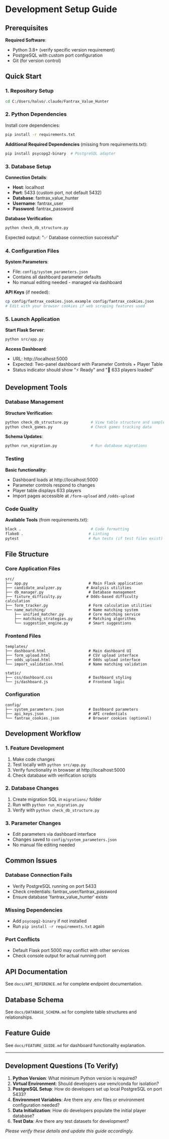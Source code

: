 # Development Setup Guide

## Prerequisites

**Required Software**:
- Python 3.8+ (verify specific version requirement)
- PostgreSQL with custom port configuration
- Git (for version control)

## Quick Start

### 1. Repository Setup
```bash
cd C:/Users/halvo/.claude/Fantrax_Value_Hunter
```

### 2. Python Dependencies

Install core dependencies:
```bash
pip install -r requirements.txt
```

**Additional Required Dependencies** (missing from requirements.txt):
```bash
pip install psycopg2-binary  # PostgreSQL adapter
```

### 3. Database Setup

**Connection Details**:
- **Host**: localhost
- **Port**: 5433 (custom port, not default 5432)
- **Database**: fantrax_value_hunter
- **Username**: fantrax_user
- **Password**: fantrax_password

**Database Verification**:
```bash
python check_db_structure.py
```
Expected output: "✅ Database connection successful"

### 4. Configuration Files

**System Parameters**:
- File: `config/system_parameters.json`
- Contains all dashboard parameter defaults
- No manual editing needed - managed via dashboard

**API Keys** (if needed):
```bash
cp config/fantrax_cookies.json.example config/fantrax_cookies.json
# Edit with your browser cookies if web scraping features used
```

### 5. Launch Application

**Start Flask Server**:
```bash
python src/app.py
```

**Access Dashboard**:
- URL: http://localhost:5000
- Expected: Two-panel dashboard with Parameter Controls + Player Table
- Status indicator should show "⚡ Ready" and "🎯 633 players loaded"

## Development Tools

### Database Management

**Structure Verification**:
```bash
python check_db_structure.py          # View table structure and sample data
python check_games.py                 # Check games tracking data
```

**Schema Updates**:
```bash
python run_migration.py               # Run database migrations
```

### Testing

**Basic functionality**:
- Dashboard loads at http://localhost:5000
- Parameter controls respond to changes
- Player table displays 633 players
- Import pages accessible at `/form-upload` and `/odds-upload`

### Code Quality

**Available Tools** (from requirements.txt):
```bash
black .                               # Code formatting
flake8 .                             # Linting
pytest                               # Run tests (if test files exist)
```

## File Structure

### Core Application Files
```
src/
├── app.py                           # Main Flask application
├── candidate_analyzer.py           # Analysis utilities
├── db_manager.py                    # Database management
├── fixture_difficulty.py           # Odds-based difficulty calculation
├── form_tracker.py                  # Form calculation utilities
└── name_matching/                   # Name matching system
    ├── unified_matcher.py           # Core matching service
    ├── matching_strategies.py       # Matching algorithms
    └── suggestion_engine.py         # Smart suggestions
```

### Frontend Files
```
templates/
├── dashboard.html                   # Main dashboard UI
├── form_upload.html                 # CSV upload interface
├── odds_upload.html                 # Odds upload interface
└── import_validation.html           # Name matching validation

static/
├── css/dashboard.css                # Dashboard styling
└── js/dashboard.js                  # Frontend logic
```

### Configuration
```
config/
├── system_parameters.json           # Dashboard parameters
├── api_keys.json                    # API credentials
└── fantrax_cookies.json             # Browser cookies (optional)
```

## Development Workflow

### 1. Feature Development
1. Make code changes
2. Test locally with `python src/app.py`
3. Verify functionality in browser at http://localhost:5000
4. Check database with verification scripts

### 2. Database Changes
1. Create migration SQL in `migrations/` folder
2. Run with `python run_migration.py`
3. Verify with `python check_db_structure.py`

### 3. Parameter Changes
- Edit parameters via dashboard interface
- Changes saved to `config/system_parameters.json`
- No manual file editing needed

## Common Issues

### Database Connection Fails
- Verify PostgreSQL running on port 5433
- Check credentials: fantrax_user/fantrax_password
- Ensure database 'fantrax_value_hunter' exists

### Missing Dependencies
- Add `psycopg2-binary` if not installed
- Run `pip install -r requirements.txt` again

### Port Conflicts
- Default Flask port 5000 may conflict with other services
- Check console output for actual running port

## API Documentation

See `docs/API_REFERENCE.md` for complete endpoint documentation.

## Database Schema

See `docs/DATABASE_SCHEMA.md` for complete table structures and relationships.

## Feature Guide

See `docs/FEATURE_GUIDE.md` for dashboard functionality explanation.

---

## Development Questions (To Verify)

1. **Python Version**: What minimum Python version is required?
2. **Virtual Environment**: Should developers use venv/conda for isolation?
3. **PostgreSQL Setup**: How do developers set up local PostgreSQL on port 5433?
4. **Environment Variables**: Are there any .env files or environment configuration needed?
5. **Data Initialization**: How do developers populate the initial player database?
6. **Test Data**: Are there any test datasets for development?

*Please verify these details and update this guide accordingly.*